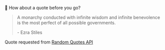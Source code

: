 📣 How about a quote before you go?

> A monarchy conducted with infinite wisdom and infinite benevolence is the most perfect of all possible governments.
>
> <p>- Ezra Stiles</p>

Quote requested from [Random Quotes API](https://github.com/lukePeavey/quotable)
